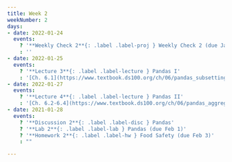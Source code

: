 ```yaml
---
title: Week 2
weekNumber: 2
days:
- date: 2022-01-24
  events:
    ? '**Weekly Check 2**{: .label .label-proj } Weekly Check 2 (due Jan 31)'
    : ''
- date: 2022-01-25
  events:
    ? '**Lecture 3**{: .label .label-lecture } Pandas I'
    : '[Ch. 6.1](https://www.textbook.ds100.org/ch/06/pandas_subsetting.html), [Ch. 6.5](https://www.textbook.ds100.org/ch/06/pandas_other_reps.html)'
- date: 2022-01-27
  events:
    ? '**Lecture 4**{: .label .label-lecture } Pandas II'
    : '[Ch. 6.2-6.4](https://www.textbook.ds100.org/ch/06/pandas_aggregating.html)'
- date: 2021-01-28
  events:
    ? '**Discussion 2**{: .label .label-disc } Pandas'
    ? '**Lab 2**{: .label .label-lab } Pandas (due Feb 1)'
    ? '**Homework 2**{: .label .label-hw } Food Safety (due Feb 3)'
    : ""

---
```

